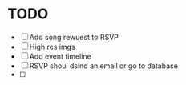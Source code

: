 # TODO

- [ ] Add song rewuest to RSVP
- [ ] High res imgs
- [ ] Add event timeline 
- [ ] RSVP shoul dsind an email or go to database
- [ ] 